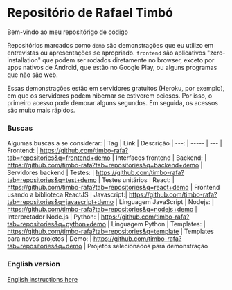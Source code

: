 # Repositório de Rafael Timbó

Bem-vindo ao meu repositórigo de código

Repositórios marcados como `demo` são demonstrações que eu utilizo em entrevistas ou apresentações se apropriado.
`frontend` são aplicativos "zero-installation" que podem ser rodados diretamente no browser, exceto por apps nativos de Android, que estão no Google Play, ou alguns programas que não são web.

Essas demonstrações estão em servidores gratuitos (Heroku, por exemplo), em que os servidores podem hibernar se estiverem ociosos. Por isso, o primeiro acesso pode demorar alguns segundos. Em seguida, os acessos são muito mais rápidos.

### Buscas

Algumas buscas a se considerar:
| Tag        |  Link                                                              | Descrição
| ---:       | -----                                                              | ---
| Frontend:  |  https://github.com/timbo-rafa?tab=repositories&q=frontend+demo    | Interfaces frontend
| Backend:   |  https://github.com/timbo-rafa?tab=repositories&q=backend+demo     | Servidores backend
| Testes:    |  https://github.com/timbo-rafa?tab=repositories&q=test+demo        | Testes unitários
| React:     |  https://github.com/timbo-rafa?tab=repositories&q=react+demo       | Frontend usando a biblioteca ReactJS
| Javascript:|  https://github.com/timbo-rafa?tab=repositories&q=javascript+demo  | Linguagem JavaScript
| Nodejs:    |  https://github.com/timbo-rafa?tab=repositories&q=nodejs+demo      | Interpretador Node.js
| Python:    |  https://github.com/timbo-rafa?tab=repositories&q=python+demo      | Linguagem Python
| Templates: |  https://github.com/timbo-rafa?tab=repositories&q=template         | Templates para novos projetos
| Demo:      |  https://github.com/timbo-rafa?tab=repositories&q=demo             | Projetos selecionados para demonstração

### English version

[English instructions here](https://github.com/timbo-rafa/readme/blob/master/README.md)